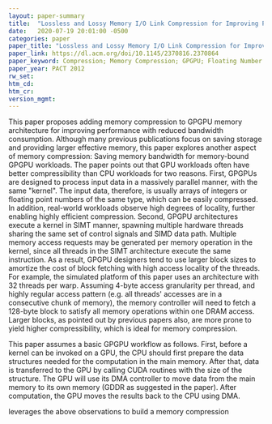 ```yaml
---
layout: paper-summary
title:  "Lossless and Lossy Memory I/O Link Compression for Improving Performance of GPGPU Workloads"
date:   2020-07-19 20:01:00 -0500
categories: paper
paper_title: "Lossless and Lossy Memory I/O Link Compression for Improving Performance of GPGPU Workloads"
paper_link: https://dl.acm.org/doi/10.1145/2370816.2370864
paper_keyword: Compression; Memory Compression; GPGPU; Floating Number Compression
paper_year: PACT 2012
rw_set:
htm_cd:
htm_cr:
version_mgmt:
---
```


This paper proposes adding memory compression to GPGPU memory architecture for improving performance with reduced bandwidth 
consumption. Although many previous publications focus on saving storage and providing larger effective memory, this paper
explores another aspect of memory compression: Saving memory bandwidth for memory-bound GPGPU workloads. The paper points
out that GPU workloads often have better compressibility than CPU workloads for two reasons. First, GPGPUs are designed
to process input data in a massively parallel manner, with the same "kernel". The input data, therefore, is usually 
arrays of integers or floating point numbers of the same type, which can be easily compressed. In addition, real-world
workloads observe high degrees of locality, further enabling highly efficient compression. Second, GPGPU architectures
execute a kernel in SIMT manner, spawning multiple hardware threads sharing the same set of control signals and SIMD data 
path. Multiple memory access requests may be generated per memory operation in the kernel, since all threads in the SIMT 
architecture execute the same instruction. As a result, GPGPU designers tend to use larger block sizes to amortize the 
cost of block fetching with high access locality of the threads. For example, the simulated platform of this paper uses
an architecture with 32 threads per warp. Assuming 4-byte access granularity per thread, and highly regular access pattern
(e.g. all threads' accesses are in a consecutive chunk of memory), the memory controller will need to fetch a 128-byte
block to satisfy all memory operations within one DRAM access. Larger blocks, as pointed out by previous papers also,
are more prone to yield higher compressibility, which is ideal for memory compression.

This paper assumes a basic GPGPU workflow as follows. First, before a kernel can be invoked on a GPU, the CPU should
first prepare the data structures needed for the computation in the main memory. After that, data is transferred to the 
GPU by calling CUDA routines with the size of the structure. The GPU will use its DMA controller to move data from the 
main memory to its own memory (GDDR as suggested in the paper). After computation, the GPU moves the results back to the 
CPU using DMA.


leverages the above observations to build a memory compression
